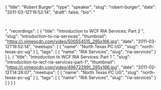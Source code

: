 {
  "title": "Robert Burger",
  "type": "speaker",
  "slug": "robert-burger",
  "date": "2011-03-12T19:52:14",
  "draft": false,
  "bio": "<p>&nbsp;</p>",
  "recordings": [
    {
      "title": "Introduction to WCF RIA Services: Part 2 ",
      "slug": "introduction-to-ria-services",
      "thumbnail": "https://i.vimeocdn.com/video/500554515_295x166.jpg",
      "date": "2011-03-12T19:52:14",
      "meetups": [
        {
          "name": "North Texas PC UG",
          "slug": "north-texas-pc-ug"
        }
      ],
      "tags": [
        {
          "name": "RIA Services",
          "slug": "ria-services"
        }
      ]
    },
    {
      "title": "Introduction to WCF RIA Services: Part 1 ",
      "slug": "introduction-to-wcf-ria-services-part-1",
      "thumbnail": "https://i.vimeocdn.com/video/496722991_295x166.jpg",
      "date": "2011-02-12T14:26:07",
      "meetups": [
        {
          "name": "North Texas PC UG",
          "slug": "north-texas-pc-ug"
        }
      ],
      "tags": [
        {
          "name": "RIA Services",
          "slug": "ria-services"
        }
      ]
    }
  ]
}